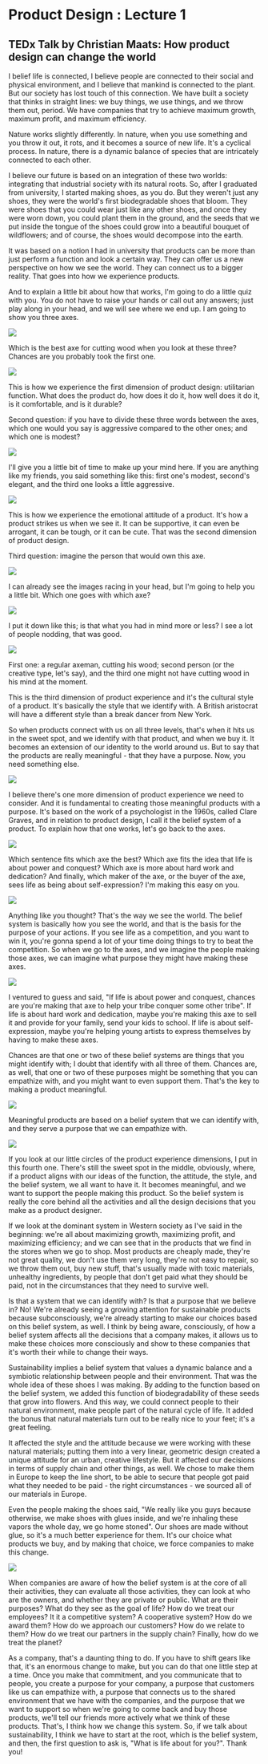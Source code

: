 # Product Design : Lecture 1    

## TEDx Talk by Christian Maats: How product design can change the world

I belief life is connected, I believe people are connected to their social and physical environment, and I believe that mankind is connected to the plant. But our society has lost touch of this connection. We have built a society that thinks in straight lines: we buy things, we use things, and we throw them out, period. We have companies that try to achieve maximum growth, maximum profit, and maximum efficiency.

Nature works slightly differently. In nature, when you use something and you throw it out, it rots, and it becomes a source of new life. It's a cyclical process. In nature, there is a dynamic balance of species that are intricately connected to each other.

I believe our future is based on an integration of these two worlds: integrating that industrial society with its natural roots. So, after I graduated from university, I started making shoes, as you do. But they weren't just any shoes, they were the world's first biodegradable shoes that bloom. They were shoes that you could wear just like any other shoes, and once they were worn down, you could plant them in the ground, and the seeds that we put inside the tongue of the shoes could grow into a beautiful bouquet of wildflowers; and of course, the shoes would decompose into the earth.

It was based on a notion I had in university that products can be more than just perform a function and look a certain way. They can offer us a new perspective on how we see the world. They can connect us to a bigger reality. That goes into how we experience products.

And to explain a little bit about how that works, I'm going to do a little quiz with you. You do not have to raise your hands or call out any answers; just play along in your head, and we will see where we end up. I am going to show you three axes.

![](assets/image1.png)

Which is the best axe for cutting wood when you look at these three? Chances are you probably took the first one.

![](assets/image2.png)

This is how we experience the first dimension of product design: utilitarian function. What does the product do, how does it do it, how well does it do it, is it comfortable, and is it durable?

Second question: if you have to divide these three words between the axes, which one would you say is aggressive compared to the other ones; and which one is modest?

![](assets/image3.png)

I'll give you a little bit of time to make up your mind here. If you are anything like my friends, you said something like this: first one's modest, second's elegant, and the third one looks a little aggressive.

![](assets/image4.png)

This is how we experience the emotional attitude of a product. It's how a product strikes us when we see it. It can be supportive, it can even be arrogant, it can be tough, or it can be cute. That was the second dimension of product design.

Third question: imagine the person that would own this axe.

![](assets/image5.png)

I can already see the images racing in your head, but I'm going to help you a little bit. Which one goes with which axe?

![](assets/image6.png)

I put it down like this; is that what you had in mind more or less? I see a lot of people nodding, that was good.

![](assets/image7.png)

First one: a regular axeman, cutting his wood; second person (or the creative type, let's say), and the third one might not have cutting wood in his mind at the moment.

This is the third dimension of product experience and it's the cultural style of a product. It's basically the style that we identify with. A British aristocrat will have a different style than a break dancer from New York.

So when products connect with us on all three levels, that's when it hits us in the sweet spot, and we identify with that product, and when we buy it. It becomes an extension of our identity to the world around us. But to say that the products are really meaningful - that they have a purpose. Now, you need something else.

![](assets/image8.png)

I believe there's one more dimension of product experience we need to consider. And it is fundamental to creating those meaningful products with a purpose. It's based on the work of a psychologist in the 1960s, called Clare Graves, and in relation to product design, I call it the belief system of a product. To explain how that one works, let's go back to the axes.

![](assets/image9.png)

Which sentence fits which axe the best? Which axe fits the idea that life is about power and conquest? Which axe is more about hard work and dedication? And finally, which maker of the axe, or the buyer of the axe, sees life as being about self-expression? I'm making this easy on you.

![](assets/image10.png)

Anything like you thought? That's the way we see the world. The belief system is basically how you see the world, and that is the basis for the purpose of your actions. If you see life as a competition, and you want to win it, you're gonna spend a lot of your time doing things to try to beat the competition. So when we go to the axes, and we imagine the people making those axes, we can imagine what purpose they might have making these axes.

![](assets/image11.png)

I ventured to guess and said, "If life is about power and conquest, chances are you're making that axe to help your tribe conquer some other tribe". If life is about hard work and dedication, maybe you're making this axe to sell it and provide for your family, send your kids to school. If life is about self-expression, maybe you're helping young artists to express themselves by having to make these axes.

Chances are that one or two of these belief systems are things that you might identify with; I doubt that identify with all three of them. Chances are, as well, that one or two of these purposes might be something that you can empathize with, and you might want to even support them. That's the key to making a product meaningful.

![](assets/image12.png)

Meaningful products are based on a belief system that we can identify with, and they serve a purpose that we can empathize with.

![](assets/image13.png)

If you look at our little circles of the product experience dimensions, I put in this fourth one. There's still the sweet spot in the middle, obviously, where, if a product aligns with our ideas of the function, the attitude, the style, and the belief system, we all want to have it. It becomes meaningful, and we want to support the people making this product. So the belief system is really the core behind all the activities and all the design decisions that you make as a product designer.

If we look at the dominant system in Western society as I've said in the beginning: we're all about maximizing growth, maximizing profit, and maximizing efficiency; and we can see that in the products that we find in the stores when we go to shop. Most products are cheaply made, they're not great quality, we don't use them very long, they're not easy to repair, so we throw them out, buy new stuff, that's usually made with toxic materials, unhealthy ingredients, by people that don't get paid what they should be paid, not in the circumstances that they need to survive well.

Is that a system that we can identify with? Is that a purpose that we believe in? No! We're already seeing a growing attention for sustainable products because subconsciously, we're already starting to make our choices based on this belief system, as well. I think by being aware, consciously, of how a belief system affects all the decisions that a company makes, it allows us to make these choices more consciously and show to these companies that it's worth their while to change their ways.

Sustainability implies a belief system that values a dynamic balance and a symbiotic relationship between people and their environment. That was the whole idea of these shoes I was making. By adding to the function based on the belief system, we added this function of biodegradability of these seeds that grow into flowers. And this way, we could connect people to their natural environment, make people part of the natural cycle of life. It added the bonus that natural materials turn out to be really nice to your feet; it's a great feeling.

It affected the style and the attitude because we were working with these natural materials; putting them into a very linear, geometric design created a unique attitude for an urban, creative lifestyle. But it affected our decisions in terms of supply chain and other things, as well. We chose to make them in Europe to keep the line short, to be able to secure that people got paid what they needed to be paid - the right circumstances - we sourced all of our materials in Europe. 

Even the people making the shoes said, "We really like you guys because otherwise, we make shoes with glues inside, and we're inhaling these vapors the whole day, we go home stoned". Our shoes are made without glue, so it's a much better experience for them. It's our choice what products we buy, and by making that choice, we force companies to make this change.

![](assets/image14.png)

When companies are aware of how the belief system is at the core of all their activities, they can evaluate all those activities, they can look at who are the owners, and whether they are private or public. What are their purposes? What do they see as the goal of life? How do we treat our employees? It it a competitive system? A cooperative system? How do we award them? How do we approach our customers? How do we relate to them? How do we treat our partners in the supply chain? Finally, how do we treat the planet?

As a company, that's a daunting thing to do. If you have to shift gears like that, it's an enormous change to make, but you can do that one little step at a time. Once you make that commitment, and you communicate that to people, you create a purpose for your company, a purpose that customers like us can empathize with, a purpose that connects us to the shared environment that we have with the companies, and the purpose that we want to support so when we're going to come back and buy those products, we'll tell our friends more actively what we think of these products. That's, I think how we change this system. So, if we talk about sustainability, I think we have to start at the root, which is the belief system, and then, the first question to ask is, "What is life about for you?". Thank you!